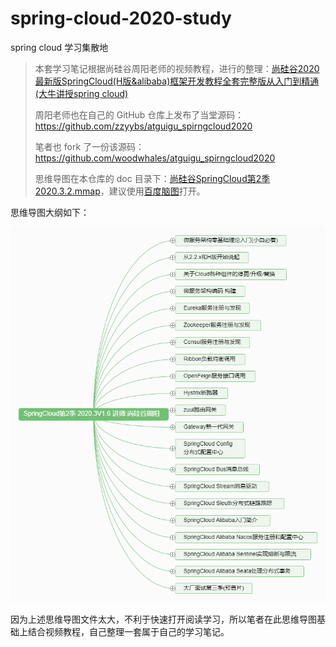 # spring-cloud-2020-study
spring cloud 学习集散地

> 本套学习笔记根据尚硅谷周阳老师的视频教程，进行的整理：[尚硅谷2020最新版SpringCloud(H版&alibaba)框架开发教程全套完整版从入门到精通(大牛讲授spring cloud)](https://www.bilibili.com/video/BV18E411x7eT?p=4)
>
> 周阳老师也在自己的 GitHub 仓库上发布了当堂源码：https://github.com/zzyybs/atguigu_spirngcloud2020
>
> 笔者也 fork 了一份该源码：https://github.com/woodwhales/atguigu_spirngcloud2020
>
> 思维导图在本仓库的 doc 目录下：[尚硅谷SpringCloud第2季2020.3.2.mmap](doc/尚硅谷SpringCloud第2季2020.3.2.mmap)，建议使用[百度脑图](https://naotu.baidu.com)打开。

思维导图大纲如下：

![](doc/images/spring-cloud-2020-study-guide.png)

因为上述思维导图文件太大，不利于快速打开阅读学习，所以笔者在此思维导图基础上结合视频教程，自己整理一套属于自己的学习笔记。